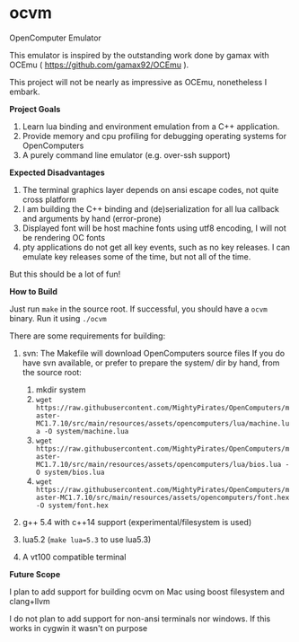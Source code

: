 # ocvm
OpenComputer Emulator

This emulator is inspired by the outstanding work done by gamax with OCEmu ( https://github.com/gamax92/OCEmu ).

This project will not be nearly as impressive as OCEmu, nonetheless I embark.

**Project Goals**

1. Learn lua binding and environment emulation from a C++ application.
2. Provide memory and cpu profiling for debugging operating systems for OpenComputers
3. A purely command line emulator (e.g. over-ssh support)

**Expected Disadvantages**

1. The terminal graphics layer depends on ansi escape codes, not quite cross platform
2. I am building the C++ binding and (de)serialization for all lua callback and arguments by hand (error-prone)
3. Displayed font will be host machine fonts using utf8 encoding, I will not be rendering OC fonts
4. pty applications do not get all key events, such as no key releases. I can emulate key releases some of the time, but not all of the time.

But this should be a lot of fun!

**How to Build**

Just run `make` in the source root. If successful, you should have a `ocvm` binary. Run it using `./ocvm`

There are some requirements for building:
1. svn: The Makefile will download OpenComputers source files
    If you do have svn available, or prefer to prepare the system/ dir by hand, from the source root:
    1. mkdir system
    2. `wget https://raw.githubusercontent.com/MightyPirates/OpenComputers/master-MC1.7.10/src/main/resources/assets/opencomputers/lua/machine.lua -O system/machine.lua`
    3. `wget https://raw.githubusercontent.com/MightyPirates/OpenComputers/master-MC1.7.10/src/main/resources/assets/opencomputers/lua/bios.lua -O system/bios.lua`
    4. `wget https://raw.githubusercontent.com/MightyPirates/OpenComputers/master-MC1.7.10/src/main/resources/assets/opencomputers/font.hex -O system/font.hex`

2. g++ 5.4 with c++14 support (experimental/filesystem is used)
3. lua5.2 (`make lua=5.3` to use lua5.3)
4. A vt100 compatible terminal

**Future Scope**

I plan to add support for building ocvm on Mac using boost filesystem and clang+llvm

I do not plan to add support for non-ansi terminals nor windows. If this works in cygwin it wasn't on purpose

